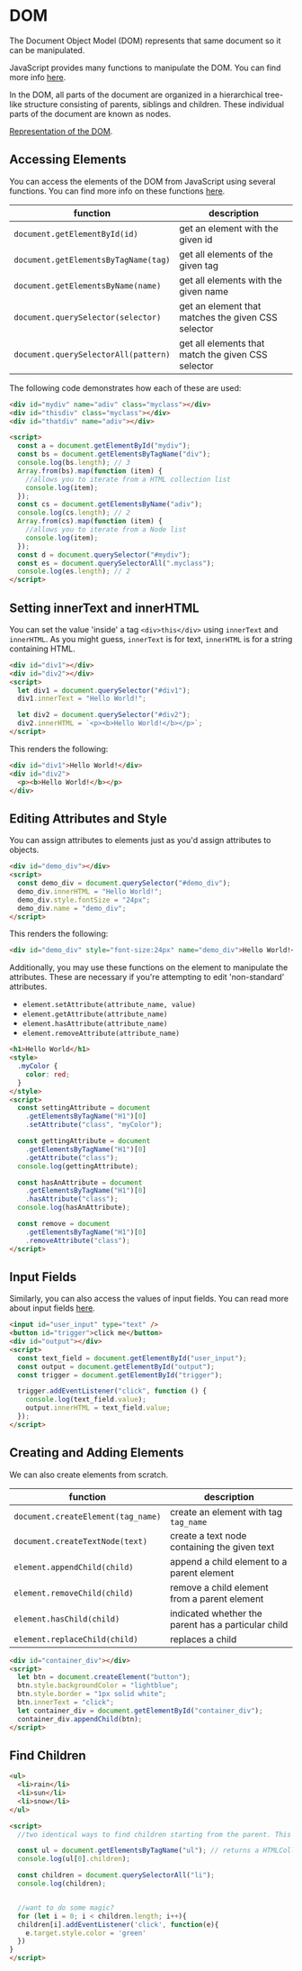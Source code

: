 # DOM

The Document Object Model (DOM) represents that same document so it can be manipulated.

JavaScript provides many functions to manipulate the DOM. You can find more info [here](https://www.w3schools.com/js/js_htmldom_document.asp).

In the DOM, all parts of the document are organized in a hierarchical tree-like structure consisting of parents, siblings and children. These individual parts of the document are known as nodes.

[Representation of the DOM](https://i.stack.imgur.com/ocR0a.png).

## Accessing Elements

You can access the elements of the DOM from JavaScript using several functions. You can find more info on these functions [here](https://javascript.info/searching-elements-dom).

| function                             | description                                        |
| ------------------------------------ | -------------------------------------------------- |
| `document.getElementById(id)`        | get an element with the given id                   |
| `document.getElementsByTagName(tag)` | get all elements of the given tag | Returns a collection of all elements                               | 
| `document.getElementsByName(name)`   | get all elements with the given name | Returns a collection of all elements                               |
| `document.querySelector(selector)`   | get an element that matches the given CSS selector |
| `document.querySelectorAll(pattern)` | get all elements that match the given CSS selector | Returns a NodeList.

The following code demonstrates how each of these are used:

```html
<div id="mydiv" name="adiv" class="myclass"></div>
<div id="thisdiv" class="myclass"></div>
<div id="thatdiv" name="adiv"></div>

<script>
  const a = document.getElementById("mydiv");
  const bs = document.getElementsByTagName("div");
  console.log(bs.length); // 3
  Array.from(bs).map(function (item) {
    //allows you to iterate from a HTML collection list
    console.log(item);
  });
  const cs = document.getElementsByName("adiv");
  console.log(cs.length); // 2
  Array.from(cs).map(function (item) {
    //allows you to iterate from a Node list
    console.log(item);
  });
  const d = document.querySelector("#mydiv");
  const es = document.querySelectorAll(".myclass");
  console.log(es.length); // 2
</script>
```

## Setting innerText and innerHTML

You can set the value 'inside' a tag `<div>this</div>` using `innerText` and `innerHTML`. As you might guess, `innerText` is for text, `innerHTML` is for a string containing HTML.

```html
<div id="div1"></div>
<div id="div2"></div>
<script>
  let div1 = document.querySelector("#div1");
  div1.innerText = "Hello World!";

  let div2 = document.querySelector("#div2");
  div2.innerHTML = `<p><b>Hello World!</b></p>`;
</script>
```

This renders the following:

```html
<div id="div1">Hello World!</div>
<div id="div2">
  <p><b>Hello World!</b></p>
</div>
```

## Editing Attributes and Style

You can assign attributes to elements just as you'd assign attributes to objects.

```html
<div id="demo_div"></div>
<script>
  const demo_div = document.querySelector("#demo_div");
  demo_div.innerHTML = "Hello World!";
  demo_div.style.fontSize = "24px";
  demo_div.name = "demo_div";
</script>
```

This renders the following:

```html
<div id="demo_div" style="font-size:24px" name="demo_div">Hello World!</div>
```

Additionally, you may use these functions on the element to manipulate the attributes. These are necessary if you're attempting to edit 'non-standard' attributes.

- `element.setAttribute(attribute_name, value)`
- `element.getAttribute(attribute_name)`
- `element.hasAttribute(attribute_name)`
- `element.removeAttribute(attribute_name)`

```html
<h1>Hello World</h1>
<style>
  .myColor {
    color: red;
  }
</style>
<script>
  const settingAttribute = document
    .getElementsByTagName("H1")[0]
    .setAttribute("class", "myColor");

  const gettingAttribute = document
    .getElementsByTagName("H1")[0]
    .getAttribute("class");
  console.log(gettingAttribute);

  const hasAnAttribute = document
    .getElementsByTagName("H1")[0]
    .hasAttribute("class");
  console.log(hasAnAttribute);

  const remove = document
    .getElementsByTagName("H1")[0]
    .removeAttribute("class");
</script>
```

## Input Fields

Similarly, you can also access the values of input fields. You can read more about input fields [here](https://developer.mozilla.org/en-US/docs/Web/HTML/Element/input).

```html
<input id="user_input" type="text" />
<button id="trigger">click me</button>
<div id="output"></div>
<script>
  const text_field = document.getElementById("user_input");
  const output = document.getElementById("output");
  const trigger = document.getElementById("trigger");

  trigger.addEventListener("click", function () {
    console.log(text_field.value);
    output.innerHTML = text_field.value;
  });
</script>
```

## Creating and Adding Elements

We can also create elements from scratch.

| function                           | description                                         |
| ---------------------------------- | --------------------------------------------------- |
| `document.createElement(tag_name)` | create an element with tag `tag_name`               |
| `document.createTextNode(text)`    | create a text node containing the given text        |
| `element.appendChild(child)`       | append a child element to a parent element          |
| `element.removeChild(child)`       | remove a child element from a parent element        |
| `element.hasChild(child)`          | indicated whether the parent has a particular child |
| `element.replaceChild(child)`      | replaces a child                                    |

```html
<div id="container_div"></div>
<script>
  let btn = document.createElement("button");
  btn.style.backgroundColor = "lightblue";
  btn.style.border = "1px solid white";
  btn.innerText = "click";
  let container_div = document.getElementById("container_div");
  container_div.appendChild(btn);
</script>
```

## Find Children

```html
<ul>
  <li>rain</li>
  <li>sun</li>
  <li>snow</li>
</ul>

<script>
  //two identical ways to find children starting from the parent. This is an example of document traversal

  const ul = document.getElementsByTagName("ul"); // returns a HTMLCollection
  console.log(ul[0].children);

  const children = document.querySelectorAll("li");
  console.log(children);


  //want to do some magic?
  for (let i = 0; i < children.length; i++){
  children[i].addEventListener('click', function(e){
    e.target.style.color = 'green'
  })
}
</script>
```
